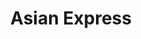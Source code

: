 ---
layout: place
title: "Asian Express"
permalink: /georgia/lawrenceville/asian-express.html
stateAbbr: GA
stateName: Georgia
cityName: Lawrenceville
seo:
  name: "Asian Express"
  type: Restaurant
  links: null
description: "Asian Express serves delicious sushi in Lawrenceville, Georgia. Try fresh Japanese dishes for a great dining experience. "
place_id: ChIJWV3Lehe89YgRK-fqCUoOtD0
photos:
  - name: >-
      places/ChIJWV3Lehe89YgRK-fqCUoOtD0/photos/AeeoHcJzp1wSLe9F7Lx2SnUeqEvqLzvIj17clLCAW88pnB0gQkOr_gDKpA1MqKkwgEHaD-5W7vWW5nPR0MsTF3bm2EhuqypGcOMt0m0XOcC3f59Kz5qbzZ38i1JADz3ANtL1yyiO4paGGlR_Ky7tiB20hfRjDnuHJ04arvSKxAhNgx_26E3hbNY8P0LIBFjFxzGauI3ce7mNBnxMDHB_4D_uW7tR5MLeBf9V7Xvr5xho0BIcFcwaPZplf4D8tpYtiQDeqvFff8IAq1gFPaIVZ3dHWUw0uNV8kvBp8BNVlpT17ATFljNZtP27gIXCYI55J9U-mT2yixmpRjG-l34Z4RcS85u0KP3z2A_TKbpCWHXgr0ra2wPe7r-pnjokPGN4KPp8n-kcxzfUXiKj2NMQeYCqlZEnD2_uEDz0u9iyHA
    widthPx: 3024
    heightPx: 4032
    authorAttributions:
      - displayName: Mary Elizabeth Enrile
        uri: https://maps.google.com/maps/contrib/118039625466003761582
        photoUri: >-
          https://lh3.googleusercontent.com/a/ACg8ocJn_kWS6SZsgZMkBfpsFhV3noiOYUEDeK_uSwRWyXnJujpwjQUQ=s100-p-k-no-mo
    flagContentUri: >-
      https://www.google.com/local/imagery/report/?cb_client=maps_api_places.places_api&image_key=!1e10!2sCIHM0ogKEICAgICZoqrkygE&hl=en-US
    googleMapsUri: >-
      https://www.google.com/maps/place//data=!3m4!1e2!3m2!1sCIHM0ogKEICAgICZoqrkygE!2e10!4m2!3m1!1s0x88f5bc177acb5d59:0x3db40e4a09eae72b
  - name: >-
      places/ChIJWV3Lehe89YgRK-fqCUoOtD0/photos/AeeoHcK5fqjsWB8mpWftjSRRNNy4SIayFIj-yptFMNA_3FYmsQAgMzz8DCksiMvx3VSvD5XntS4xT4V5ZuJL_xuquoE6jmjD6YlZYTfWHPppVvqRElJq1keK89tOP8bCV_r7dqYbjMAq5MrETFFuvre-mYBv_ar51soKSbCOhcwe3BBBF7DRlbqkxJJgmqwlUYQnOcvmY3yq55jfuqLT9_8TtxbvZmv9M9r6hqCtfemNGKgbXO2eC6J_ljcPRxIP1NPMTSEM_fMtSFB_LHP1pEzb_HXYsU5izGzg5A4mFt_HJmlrJhqftUy6HDufN1HZTUqu5vbccRNIU0zqw_7aMgP61znZUOWRRRX_jL-LO1sKm__hqZAF4YfRshTsfFF4hzGmRrYD2Td7CcrjK0aaK4CzUMiY3f4kBDnGqC9Vc3r3zqqB_CpG
    widthPx: 3024
    heightPx: 4032
    authorAttributions:
      - displayName: Eddy Ado
        uri: https://maps.google.com/maps/contrib/114497438911038599679
        photoUri: >-
          https://lh3.googleusercontent.com/a-/ALV-UjVmci3FHjkXpbysCl5F4GkzjhcuF9U8T6UKWQjLJsFIcfXkYCsd=s100-p-k-no-mo
    flagContentUri: >-
      https://www.google.com/local/imagery/report/?cb_client=maps_api_places.places_api&image_key=!1e10!2sCIHM0ogKEICAgID0j8vqhQE&hl=en-US
    googleMapsUri: >-
      https://www.google.com/maps/place//data=!3m4!1e2!3m2!1sCIHM0ogKEICAgID0j8vqhQE!2e10!4m2!3m1!1s0x88f5bc177acb5d59:0x3db40e4a09eae72b
  - name: >-
      places/ChIJWV3Lehe89YgRK-fqCUoOtD0/photos/AeeoHcJJbWGVNpRlc360A52oWwZmjVCHNABmuIdwHrrJg9SlPesUf4N12Gfb5loWtkCBBXmgdYc-JejjaUB2jNCHSps4GCToWN4diZea0sEfmrWlOAGp3OmvlEl-W3koUiY5hX03wtpAnPrOQYzaP1tTOfylY5dUUiioRscdOcpHXudSj06J4_DBY83_Wiu1XCFF-N18XZOmB7GVKo-RakogNByHUWqJ7MEPXLvQ6LvZYfKGHC2fq9jOedZNNDLYAzASH1D6utPOoJixBxWBpHUt0BMseGXuWVJYPfajvPylbl7jR3p3C0Nnv2rMZGtDIRAE5HL9nNhxtJUa-NllDbI3Tz3W3YFJb53JBFabMiB3W5JCNxzslb0o-sOrDXGneyONVAerQ_1nV5i5Ik7myydqvTcom9D9OCuDYr5oQlqg8EU
    widthPx: 4080
    heightPx: 3072
    authorAttributions:
      - displayName: Coasta G
        uri: https://maps.google.com/maps/contrib/112395628649137099756
        photoUri: >-
          https://lh3.googleusercontent.com/a-/ALV-UjXZ5piAgDibLzimJ62vm0c2Yc7jAmtw0rfBxDyz2-VbBHjo3_cQag=s100-p-k-no-mo
    flagContentUri: >-
      https://www.google.com/local/imagery/report/?cb_client=maps_api_places.places_api&image_key=!1e10!2sCIHM0ogKEICAgMDQxI_UVw&hl=en-US
    googleMapsUri: >-
      https://www.google.com/maps/place//data=!3m4!1e2!3m2!1sCIHM0ogKEICAgMDQxI_UVw!2e10!4m2!3m1!1s0x88f5bc177acb5d59:0x3db40e4a09eae72b
  - name: >-
      places/ChIJWV3Lehe89YgRK-fqCUoOtD0/photos/AeeoHcK4M5RGREzX646S3Dc_NQYCzVXLKIRGPp3Re0o2MrXJmY8fiT8gKFhxVBsUxbXn2XCmanHDYn0ykvnqwHVJ2F366q6KFDbpC6_-qBl-STX1OGqF6R19dlosoiXPifAR6l7PbHyjegIwo9fXriLZGfJYLWmTnN50ZyUvw_9jGBEQOnaiQjufrWFN5RGOhYt0GTGxiNYeuRdPhYdLsoJHrO-A-YzvAW6-DBxB1NXd9kLeOY3Cj4fWKxfWClj9FnukUDa_5fUZVJENT6QdusbfSQYhn9Ubd_vxkxoiJ9cZqdE3-WfzmkzqFI2rJs11f8HZEzazAP8NYfWmNPFrH0AAA8pS9TbuLjFCmpZrAz-hTYJklA9r8vAa8uCEPMUvhREY3bp3T9HZM9LX8Wml_y4TChp2uXZ7BnagSUwwq6Xzv8zl-nw
    widthPx: 4032
    heightPx: 1816
    authorAttributions:
      - displayName: Ang1
        uri: https://maps.google.com/maps/contrib/100963090180118676565
        photoUri: >-
          https://lh3.googleusercontent.com/a-/ALV-UjV0EyDalTU-eKMheJ9rBhXXiL_8hHo8QRsZnuLsq4aY-DwPn8I=s100-p-k-no-mo
    flagContentUri: >-
      https://www.google.com/local/imagery/report/?cb_client=maps_api_places.places_api&image_key=!1e10!2sCIHM0ogKEICAgMDgp6StnwE&hl=en-US
    googleMapsUri: >-
      https://www.google.com/maps/place//data=!3m4!1e2!3m2!1sCIHM0ogKEICAgMDgp6StnwE!2e10!4m2!3m1!1s0x88f5bc177acb5d59:0x3db40e4a09eae72b
  - name: >-
      places/ChIJWV3Lehe89YgRK-fqCUoOtD0/photos/AeeoHcLbLXfCqzIwfyEYMLXVzKtgee9_HH6ZlepHEgMldHSdf91BwKV-AWXZbu7c8zVMEycGabkkoGdrUGZvK8l8twg-lDx5oYwczHFI3wvm2B0bsmKPNI5rCl_Yo_gJJ5PL9ADcYlTCMjllZIgCUlwdztPCiUwMLBUnCfwy5pvjefAY3ZsJoxVZhsKV60FeqV_LTZwol7B8LJ0M-7Fmev85hiRglArKqX2OxVp3h-3wgY0n3LnpOAdzpz-KKlBNt5WDnO5fPK_pcFn_3WqIH7CMnJfAYakJCuiSKwNrFYjk9I4BF8nq75-J4MIsmf_v2BUTNUvK5rZqRblPzFlHQMPTgxMVySevD3ajeixspXkg2gS5u6DJcJPufT3b0zboqafVEjmYGTC9UngGXXSlASHdlZdVKeUcX1pscftPJ91f8kGLfA
    widthPx: 3024
    heightPx: 4032
    authorAttributions:
      - displayName: Eddy Ado
        uri: https://maps.google.com/maps/contrib/114497438911038599679
        photoUri: >-
          https://lh3.googleusercontent.com/a-/ALV-UjVmci3FHjkXpbysCl5F4GkzjhcuF9U8T6UKWQjLJsFIcfXkYCsd=s100-p-k-no-mo
    flagContentUri: >-
      https://www.google.com/local/imagery/report/?cb_client=maps_api_places.places_api&image_key=!1e10!2sCIHM0ogKEICAgID0j8vqRQ&hl=en-US
    googleMapsUri: >-
      https://www.google.com/maps/place//data=!3m4!1e2!3m2!1sCIHM0ogKEICAgID0j8vqRQ!2e10!4m2!3m1!1s0x88f5bc177acb5d59:0x3db40e4a09eae72b
  - name: >-
      places/ChIJWV3Lehe89YgRK-fqCUoOtD0/photos/AeeoHcJYRXUlSVjc5oNIs_jqJqWlM2YjHFaqSqX35SQ2KyiP_8Fr6_bYY5KDzOXdv1RbI-5CtoDIEvsIdcUrKGU5dKiE-9LU7rbyvlKqUjV0jBVOaEf0UJHEQHrI_waVU_cIb06MTmRDvHi1_8DWT_i67F4KLSsvUg-j2ig8YyYXKz33x8pzs7MkVJc4VG_DNAsbTKCjLYwynx5GIzQnotuA9Q9aUb0g5IfooO3lLTg3ZU1rXhl8ik3iYFsUK7Zrov0kZRgSYGDpYlx_uFNoZL5ReniZX3qmgUnumWryIqR9YsJoElP21ByDO1aTgTgWXWPfdQrpQPTyuimaC0BeuhJMYf9_NJGGfR_k9svQ4JgfYvToUVXlNiySYwmwQtQzmWBZ4fJfrMBcmYIWN63O3lE-HbsEU_kYaJskRrS-FhadOJVXMw
    widthPx: 3000
    heightPx: 4000
    authorAttributions:
      - displayName: Natan Mallory
        uri: https://maps.google.com/maps/contrib/116147886727642807912
        photoUri: >-
          https://lh3.googleusercontent.com/a/ACg8ocJu-dOLcClxbaO32_oOqBLZSk9fcFB2JK50CGubedNuvhc1gQ=s100-p-k-no-mo
    flagContentUri: >-
      https://www.google.com/local/imagery/report/?cb_client=maps_api_places.places_api&image_key=!1e10!2sCIHM0ogKEICAgICl29ajSw&hl=en-US
    googleMapsUri: >-
      https://www.google.com/maps/place//data=!3m4!1e2!3m2!1sCIHM0ogKEICAgICl29ajSw!2e10!4m2!3m1!1s0x88f5bc177acb5d59:0x3db40e4a09eae72b
  - name: >-
      places/ChIJWV3Lehe89YgRK-fqCUoOtD0/photos/AeeoHcIjd1xA8c0OHQ98aosq1J9nmzdQp5USVlHH8rtxUaLaIdquhXHEwdlhwgh8avJnOGmNMu_BQHpliTPwDIviSdeMdHHutkjaGc6p3ZhUkLpJsTygqSqU49k1przjjQy-Oc10x19-lx3iH7FK74GnBZCU-jBJGvtl0JOTJnARA-bhyZG7hkX8lD8kAXvi4ZVjVyUOKSC3tkMdUZM_FCOSKB7PfxuV2tqhl1uotQzZRe5XWmiVYxb2tAsrgExrzz6UxjhpwIY4vcKdWwb80Hbud2H4uZ43YhgemihGtzGeKpIhoVjiKIUmRV2Lvc2QzwgNmf9FA-4DsUOgNk2TZPo_VBpvuHqHpZAc35K59puG1iQS0rJndKchtfvaOwa3zS9ydY5VkDo_lqHT4-F47s459Cs_yu-OJq4AJZIZBcwy5RoSBA
    widthPx: 4032
    heightPx: 1816
    authorAttributions:
      - displayName: Ang1
        uri: https://maps.google.com/maps/contrib/100963090180118676565
        photoUri: >-
          https://lh3.googleusercontent.com/a-/ALV-UjV0EyDalTU-eKMheJ9rBhXXiL_8hHo8QRsZnuLsq4aY-DwPn8I=s100-p-k-no-mo
    flagContentUri: >-
      https://www.google.com/local/imagery/report/?cb_client=maps_api_places.places_api&image_key=!1e10!2sCIHM0ogKEICAgMDgp6StXw&hl=en-US
    googleMapsUri: >-
      https://www.google.com/maps/place//data=!3m4!1e2!3m2!1sCIHM0ogKEICAgMDgp6StXw!2e10!4m2!3m1!1s0x88f5bc177acb5d59:0x3db40e4a09eae72b
  - name: >-
      places/ChIJWV3Lehe89YgRK-fqCUoOtD0/photos/AeeoHcJDPu5SCEM8FsxJg5S8vN7DZD5NeEQkZxuWQkJtJzaAOQKFFJS4mVct4de05RUBvi5F0JvGV-VcJICM7b9RC8SeRPqx5gpwNypP7HVdagTp889L17TTSpJLo7KU2ZhART1cuiIxlPUcvCt1brgrhX1Zs8BRkvSSSE8zoWJ3F5Vt7uexEyKVwDWbpsc_vQm4A3TmFltgN1xe5pUYPFvg8pXpaC4J_f2WjWaxUto9VGRYP-jNOQyWst0P8UNT9r4Bd6_-MmckJgM6rGeMGtaJWZ7mH6rJGyrtznG37xsy1ITzoT1Myj5n6UP96MHxypC_7sVftz5oadyHfGvqRHN1zlZJ-JHEf0mKZYrp_-_Zop0wSYzrvpH8qBxusr5uTk09b_9blQu5-p4CM8UMYLfgn3vORomcJ2uhK7zQMv6sZXe0Sw
    widthPx: 3264
    heightPx: 2448
    authorAttributions:
      - displayName: claudia maya
        uri: https://maps.google.com/maps/contrib/116590404853312687323
        photoUri: >-
          https://lh3.googleusercontent.com/a/ACg8ocIgFb8LUa0EPTpGS29sSxJnnC2wEODVtBQ9R12uBgFBCl1F0g=s100-p-k-no-mo
    flagContentUri: >-
      https://www.google.com/local/imagery/report/?cb_client=maps_api_places.places_api&image_key=!1e10!2sCIHM0ogKEICAgICkqIKSAg&hl=en-US
    googleMapsUri: >-
      https://www.google.com/maps/place//data=!3m4!1e2!3m2!1sCIHM0ogKEICAgICkqIKSAg!2e10!4m2!3m1!1s0x88f5bc177acb5d59:0x3db40e4a09eae72b
  - name: >-
      places/ChIJWV3Lehe89YgRK-fqCUoOtD0/photos/AeeoHcKP3RQYcmgYdfHDcWwkBbBFnco2JnHeRTHoRRsbgqFPMpQIt7mm620O01ZUyfjlM11Fg5cT77UfcJkSxa_ZkhyVoUdNlY8MBhbMOVZKyYlAtNA7uv_PikVJieehLrcIHlOCpa3Ql7Bg8BkIbWxAK7-eIVCGslUy6Ni3dukiTDCpKJ7EKOWq6b3gC3hzP-brHB2PTXBveQOyPVTcPm-ACtEMFHnNnnD_bBdtpXbqDiWU099Q3RETN15K15z-cHttBfQm4OEyOMqEHVNEvPkakFXqdiTJgJiljTgZWn2qWVNlE_-u4wp4pUeU58_OZ8An8hWj7x3M_NcFjvcHOpguOTsg-0YhOZRa1DOu6f9dRNMc7_f5iaxSn8-svWd--XOhzNAGJxOvPBMSxzka5lH0pH6bBKIUAJGj4kN7CxKvm4FHJQ
    widthPx: 3024
    heightPx: 4032
    authorAttributions:
      - displayName: Rhonda Martin
        uri: https://maps.google.com/maps/contrib/114381778188775400430
        photoUri: >-
          https://lh3.googleusercontent.com/a-/ALV-UjWOvQYQZHka-bKxi3IviN8K56T6tlM9aOpgmfcHCCvVRP0KPkD0=s100-p-k-no-mo
    flagContentUri: >-
      https://www.google.com/local/imagery/report/?cb_client=maps_api_places.places_api&image_key=!1e10!2sCIHM0ogKEICAgIC4wu_YEw&hl=en-US
    googleMapsUri: >-
      https://www.google.com/maps/place//data=!3m4!1e2!3m2!1sCIHM0ogKEICAgIC4wu_YEw!2e10!4m2!3m1!1s0x88f5bc177acb5d59:0x3db40e4a09eae72b
  - name: >-
      places/ChIJWV3Lehe89YgRK-fqCUoOtD0/photos/AeeoHcIV88goNggW74gp0b4GSkt9fNqyQV_dZPNwpzv-XoiPSoKclwr6JR3dhtzWu3F6pdwdkKGDOa_ah0lJWq0KWTsLP6r4bquQcBZbfAxhFN6XBBC-HVGdxdoTZk4aeBht1XLjP3vUqFhMEWFFhEwMm0dTDY_UmLTE_sDTwKSwIDgDpMOaW7CjzJmY3sfsGNqWIkrXFM1P1rkSoMSyfK7dR3oiEX9XMMQ19Q6d-N9f31MXW1Lhzs9g5gAkwKwBsmSV4XTvXwnDc_zJ4ZTW0N18IKjqW-qxWrWLuo6WCLqn7GjROU3i59zXFxQSjVPAu6GmDsw0RRztv0yCuxYQE-3_7FMu-0ftshNurrD8CyY-2gbU4-JxFjMG8ivDPqXONCnBkcllP0JhUy0vTJdpAqZFt6mRAtuFfW9n1rAuU0uWi4iJkQ
    widthPx: 3024
    heightPx: 4032
    authorAttributions:
      - displayName: Chimdi Uchenna
        uri: https://maps.google.com/maps/contrib/107176091644300974238
        photoUri: >-
          https://lh3.googleusercontent.com/a-/ALV-UjX70yZYDOp2m4Qh07I4-T33G2eV1P8UTPb6TP33lrKUomJnNQ4C=s100-p-k-no-mo
    flagContentUri: >-
      https://www.google.com/local/imagery/report/?cb_client=maps_api_places.places_api&image_key=!1e10!2sCIHM0ogKEICAgICtuM7uOQ&hl=en-US
    googleMapsUri: >-
      https://www.google.com/maps/place//data=!3m4!1e2!3m2!1sCIHM0ogKEICAgICtuM7uOQ!2e10!4m2!3m1!1s0x88f5bc177acb5d59:0x3db40e4a09eae72b
address: 65 Lawrenceville Suwanee Rd SW, Lawrenceville, GA 30044, USA
street: 65 Lawrenceville Suwanee Rd SW
city: Lawrenceville
state: GA
zip: '30044'
country: USA
neighborhood: null
latitude: '33.934621'
longitude: '-84.027758'
accessibility_options:
  wheelchairAccessibleParking: true
  wheelchairAccessibleEntrance: true
  wheelchairAccessibleRestroom: true
  wheelchairAccessibleSeating: true
business_status: OPERATIONAL
name: Asian Express
google_maps_links:
  directionsUri: >-
    https://www.google.com/maps/dir//''/data=!4m7!4m6!1m1!4e2!1m2!1m1!1s0x88f5bc177acb5d59:0x3db40e4a09eae72b!3e0
  placeUri: https://maps.google.com/?cid=4446194443278280491
  writeAReviewUri: >-
    https://www.google.com/maps/place//data=!4m3!3m2!1s0x88f5bc177acb5d59:0x3db40e4a09eae72b!12e1
  reviewsUri: >-
    https://www.google.com/maps/place//data=!4m4!3m3!1s0x88f5bc177acb5d59:0x3db40e4a09eae72b!9m1!1b1
  photosUri: >-
    https://www.google.com/maps/place//data=!4m3!3m2!1s0x88f5bc177acb5d59:0x3db40e4a09eae72b!10e5
primary_type: Chinese Restaurant
opening_hours:
  regular: null
  current: null
secondary_opening_hours:
  regular:
    weekdayDescriptions: null
    type: null
  current:
    weekdayDescriptions: null
    type: null
phone: null
price_level: null
price_range: null
rating: null
rating_count: 0
website: null
reviews: null
parking_options: null
payment_options: null
allow_dogs: null
curbside_pickup: null
delivery: null
dine_in: null
good_for_children: null
good_for_groups: null
good_for_sports: null
live_music: null
menu_for_children: null
outdoor_seating: null
reservable: null
restroom: null
serves_beer: null
serves_breakfast: null
serves_brunch: null
serves_cocktails: null
serves_coffee: null
serves_dinner: null
serves_dessert: null
serves_lunch: null
serves_vegetarian_food: null
serves_wine: null
takeout: null
update_category: essentials
summary: null

---